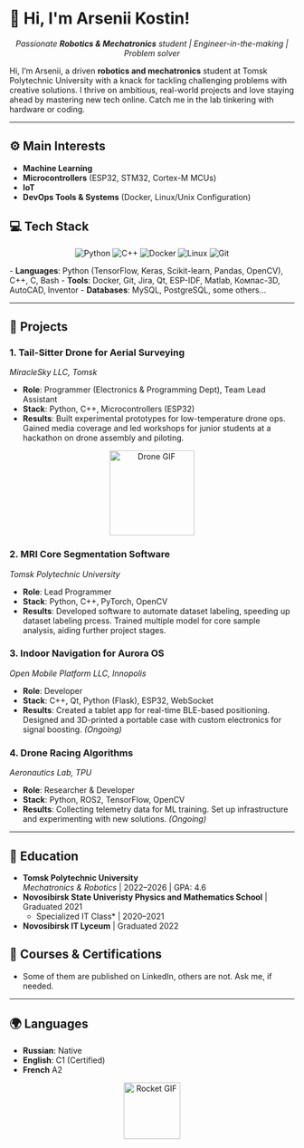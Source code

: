 # 👋 Hi, I'm Arsenii Kostin!  

<p align="center">
  <em>Passionate <b>Robotics & Mechatronics</b> student | Engineer-in-the-making | Problem solver</em>
</p>

Hi, I’m Arsenii, a driven **robotics and mechatronics** student at Tomsk Polytechnic University with a knack for tackling challenging problems with creative solutions. I thrive on ambitious, real-world projects and love staying ahead by mastering new tech online. Catch me in the lab tinkering with hardware or coding.  

---

## ⚙️ Main Interests  
- **Machine Learning**  
- **Microcontrollers** (ESP32, STM32, Cortex-M MCUs)  
- **IoT**  
- **DevOps Tools & Systems** (Docker, Linux/Unix Configuration)  

## 💻 Tech Stack  
<p align="center">
  <img src="https://img.shields.io/badge/Python-3776AB?style=flat&logo=python&logoColor=white" alt="Python">
  <img src="https://img.shields.io/badge/C++-00599C?style=flat&logo=c%2B%2B&logoColor=white" alt="C++">
  <img src="https://img.shields.io/badge/Docker-2496ED?style=flat&logo=docker&logoColor=white" alt="Docker">
  <img src="https://img.shields.io/badge/Linux-FCC624?style=flat&logo=linux&logoColor=black" alt="Linux">
  <img src="https://img.shields.io/badge/Git-F05032?style=flat&logo=git&logoColor=white" alt="Git">
</p>
- <b>Languages</b>: Python (TensorFlow, Keras, Scikit-learn, Pandas, OpenCV), C++, C, Bash  
- <b>Tools</b>: Docker, Git, Jira, Qt, ESP-IDF, Matlab, Компас-3D, AutoCAD, Inventor  
- <b>Databases</b>: MySQL, PostgreSQL, some others... 

---

## 🚀 Projects  

### 1. **Tail-Sitter Drone for Aerial Surveying**  
*MiracleSky LLC, Tomsk*  
- **Role**: Programmer (Electronics & Programming Dept), Team Lead Assistant  
- **Stack**: Python, C++, Microcontrollers (ESP32)  
- **Results**: Built experimental prototypes for low-temperature drone ops. Gained media coverage and led workshops for junior students at a hackathon on drone assembly and piloting.  
<p align="center">
  <img src="https://media.giphy.com/media/l0ExjZ7krNqsExrji/giphy.gif" width="150" alt="Drone GIF">
</p>

### 2. **MRI Core Segmentation Software**  
*Tomsk Polytechnic University*  
- **Role**: Lead Programmer  
- **Stack**: Python, C++, PyTorch, OpenCV 
- **Results**: Developed software to automate dataset labeling, speeding up dataset labeling prcess. Trained multiple model for core sample analysis, aiding further project stages.  

### 3. **Indoor Navigation for Aurora OS**  
*Open Mobile Platform LLC, Innopolis*  
- **Role**: Developer  
- **Stack**: C++, Qt, Python (Flask), ESP32, WebSocket  
- **Results**: Created a tablet app for real-time BLE-based positioning. Designed and 3D-printed a portable case with custom electronics for signal boosting. *(Ongoing)*  

### 4. **Drone Racing Algorithms**  
*Aeronautics Lab, TPU*  
- **Role**: Researcher & Developer  
- **Stack**: Python, ROS2, TensorFlow, OpenCV 
- **Results**: Collecting telemetry data for ML training. Set up infrastructure and experimenting with new solutions. *(Ongoing)*  

---

## 🌟 Education  
- **Tomsk Polytechnic University**  
  *Mechatronics & Robotics* | 2022–2026 | GPA: 4.6  
- **Novosibirsk State Univeristy Physics and Mathematics School** | Graduated 2021
  * Specialized IT Class* | 2020–2021 
- **Novosibirsk IT Lyceum** | Graduated 2022  

## 📜 Courses & Certifications  
- Some of them are published on LinkedIn, others are not. Ask me, if needed. 

---

## 🌍 Languages  
- **Russian**: Native 
- **English**: C1 (Certified)
- **French** A2


<p align="center">
  <img src="https://media.giphy.com/media/26tPplGWjN0xLybiU/giphy.gif" width="100" alt="Rocket GIF">
</p>
